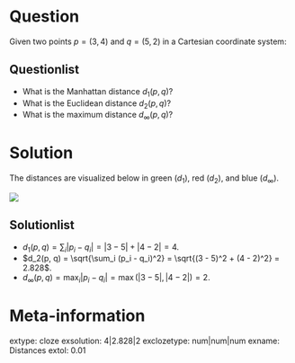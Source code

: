 

Question
========

Given two points $p = (3, 4)$ and
$q = (5, 2)$ in a Cartesian coordinate system:

Questionlist
------------
* What is the Manhattan distance $d_1(p, q)$?
* What is the Euclidean distance $d_2(p, q)$?
* What is the maximum distance $d_\infty(p, q)$?


Solution
========

The distances are visualized below in green ($d_1$), red ($d_2$),
and blue ($d_\infty$).

![](dist-1.svg)

Solutionlist
------------
* $d_1(p, q) = \sum_i |p_i - q_i| = |3 - 5| +
  |4 - 2| = 4$.
* $d_2(p, q) = \sqrt{\sum_i (p_i - q_i)^2} = \sqrt{(3 -
  5)^2 + (4 - 2)^2} = 2.828$.
* $d_\infty(p, q) = \max_i |p_i - q_i| = \max(|3 -
  5|, |4 - 2|) = 2$.


Meta-information
================
extype: cloze
exsolution: 4|2.828|2
exclozetype: num|num|num
exname: Distances
extol: 0.01

